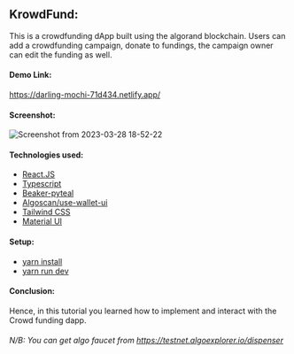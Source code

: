 KrowdFund:
--------------------

This is a crowdfunding dApp built using the algorand blockchain. Users can add a crowdfunding campaign, donate to fundings, the campaign owner can edit the funding as well.


#### Demo Link:

https://darling-mochi-71d434.netlify.app/

#### Screenshot:

![Screenshot from 2023-03-28 18-52-22](https://user-images.githubusercontent.com/106911181/228326248-398f352a-a91a-43e6-b672-54da17d138a3.png)

#### Technologies used:

- [React.JS](https://react.dev/)
- [Typescript](https://www.typescriptlang.org/)
- [Beaker-pyteal](https://pypi.org/project/beaker-pyteal/)
- [Algoscan/use-wallet-ui](https://socket.dev/npm/package/@algoscan/use-wallet-ui)
- [Tailwind CSS](https://tailwindcss.com/)
- [Material UI](https://mui.com/)

#### Setup:

- [yarn install](https://classic.yarnpkg.com/lang/en/docs/install/#windows-stable)
- [yarn run dev](https://classic.yarnpkg.com/lang/en/docs/cli/run/)

#### Conclusion:

Hence, in this tutorial you learned how to implement and interact with the Crowd funding dapp. 

###### N/B: You can get algo faucet from https://testnet.algoexplorer.io/dispenser

